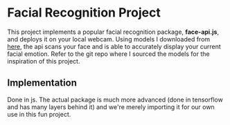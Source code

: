 # Facial Recognition Project
This project implements a popular facial recognition package, <strong>face-api.js</strong>, and deploys it on your local webcam. Using models I downloaded from [here](https://github.com/WebDevSimplified/Face-Detection-JavaScript), the api scans your face and is able to accurately display your current facial emotion. Refer to the git repo where I sourced the models for the inspiration of this project. 

## Implementation
Done in js. The actual package is much more advanced (done in tensorflow and has many layers behind it) and we're merely importing it for our own use in this fun project. 
